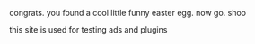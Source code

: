 congrats. you found a cool little funny easter egg.
now go. shoo

this site is used for testing ads and plugins
<ins style="width: 300px;height:250px" data-width="300" data-height="250" class="g8baa7c2270" data-domain="//bonepa.com" data-affquery="/d025a74571/8baa7c2270/?placementName=top"><script src="//bonepa.com/js/responsive.js" async></script></ins>
